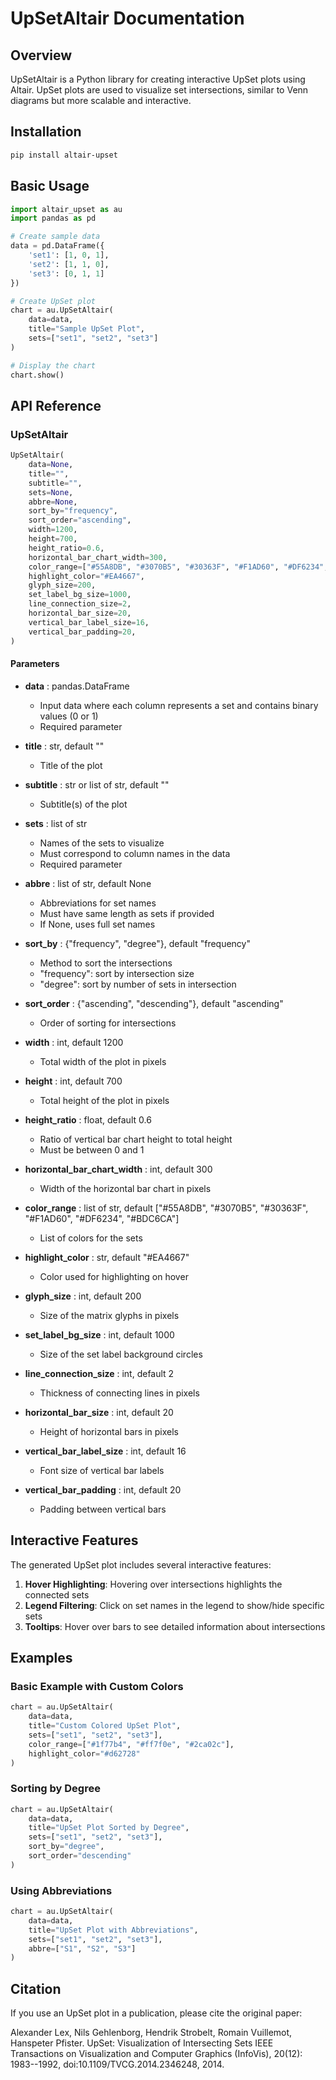 # UpSetAltair Documentation

## Overview

UpSetAltair is a Python library for creating interactive UpSet plots using Altair. UpSet plots are used to visualize set intersections, similar to Venn diagrams but more scalable and interactive.

## Installation

```bash
pip install altair-upset
```

## Basic Usage

```python
import altair_upset as au
import pandas as pd

# Create sample data
data = pd.DataFrame({
    'set1': [1, 0, 1],
    'set2': [1, 1, 0],
    'set3': [0, 1, 1]
})

# Create UpSet plot
chart = au.UpSetAltair(
    data=data,
    title="Sample UpSet Plot",
    sets=["set1", "set2", "set3"]
)

# Display the chart
chart.show()
```

## API Reference

### UpSetAltair

```python
UpSetAltair(
    data=None,
    title="",
    subtitle="",
    sets=None,
    abbre=None,
    sort_by="frequency",
    sort_order="ascending",
    width=1200,
    height=700,
    height_ratio=0.6,
    horizontal_bar_chart_width=300,
    color_range=["#55A8DB", "#3070B5", "#30363F", "#F1AD60", "#DF6234", "#BDC6CA"],
    highlight_color="#EA4667",
    glyph_size=200,
    set_label_bg_size=1000,
    line_connection_size=2,
    horizontal_bar_size=20,
    vertical_bar_label_size=16,
    vertical_bar_padding=20,
)
```

#### Parameters

- **data** : pandas.DataFrame

  - Input data where each column represents a set and contains binary values (0 or 1)
  - Required parameter

- **title** : str, default ""

  - Title of the plot

- **subtitle** : str or list of str, default ""

  - Subtitle(s) of the plot

- **sets** : list of str

  - Names of the sets to visualize
  - Must correspond to column names in the data
  - Required parameter

- **abbre** : list of str, default None

  - Abbreviations for set names
  - Must have same length as sets if provided
  - If None, uses full set names

- **sort_by** : {"frequency", "degree"}, default "frequency"

  - Method to sort the intersections
  - "frequency": sort by intersection size
  - "degree": sort by number of sets in intersection

- **sort_order** : {"ascending", "descending"}, default "ascending"

  - Order of sorting for intersections

- **width** : int, default 1200

  - Total width of the plot in pixels

- **height** : int, default 700

  - Total height of the plot in pixels

- **height_ratio** : float, default 0.6

  - Ratio of vertical bar chart height to total height
  - Must be between 0 and 1

- **horizontal_bar_chart_width** : int, default 300

  - Width of the horizontal bar chart in pixels

- **color_range** : list of str, default ["#55A8DB", "#3070B5", "#30363F", "#F1AD60", "#DF6234", "#BDC6CA"]

  - List of colors for the sets

- **highlight_color** : str, default "#EA4667"

  - Color used for highlighting on hover

- **glyph_size** : int, default 200

  - Size of the matrix glyphs in pixels

- **set_label_bg_size** : int, default 1000

  - Size of the set label background circles

- **line_connection_size** : int, default 2

  - Thickness of connecting lines in pixels

- **horizontal_bar_size** : int, default 20

  - Height of horizontal bars in pixels

- **vertical_bar_label_size** : int, default 16

  - Font size of vertical bar labels

- **vertical_bar_padding** : int, default 20
  - Padding between vertical bars

## Interactive Features

The generated UpSet plot includes several interactive features:

1. **Hover Highlighting**: Hovering over intersections highlights the connected sets
2. **Legend Filtering**: Click on set names in the legend to show/hide specific sets
3. **Tooltips**: Hover over bars to see detailed information about intersections

## Examples

### Basic Example with Custom Colors

```python
chart = au.UpSetAltair(
    data=data,
    title="Custom Colored UpSet Plot",
    sets=["set1", "set2", "set3"],
    color_range=["#1f77b4", "#ff7f0e", "#2ca02c"],
    highlight_color="#d62728"
)
```

### Sorting by Degree

```python
chart = au.UpSetAltair(
    data=data,
    title="UpSet Plot Sorted by Degree",
    sets=["set1", "set2", "set3"],
    sort_by="degree",
    sort_order="descending"
)
```

### Using Abbreviations

```python
chart = au.UpSetAltair(
    data=data,
    title="UpSet Plot with Abbreviations",
    sets=["set1", "set2", "set3"],
    abbre=["S1", "S2", "S3"]
)
```

## Citation

If you use an UpSet plot in a publication, please cite the original paper:

Alexander Lex, Nils Gehlenborg, Hendrik Strobelt, Romain Vuillemot, Hanspeter Pfister. UpSet: Visualization of Intersecting Sets IEEE Transactions on Visualization and Computer Graphics (InfoVis), 20(12): 1983--1992, doi:10.1109/TVCG.2014.2346248, 2014.
